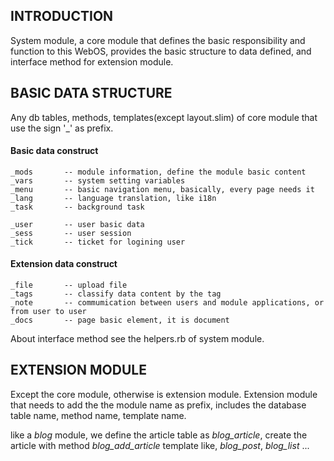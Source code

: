 ## INTRODUCTION

System module, a core module that defines the basic responsibility and function to this WebOS, provides the basic structure to data defined, and interface method for extension module.

## BASIC DATA STRUCTURE

Any db tables, methods, templates(except layout.slim) of core module that use the sign '_' as prefix.

#### Basic data construct

	_mods		-- module information, define the module basic content
	_vars		-- system setting variables
	_menu		-- basic navigation menu, basically, every page needs it
	_lang		-- language translation, like i18n
	_task		-- background task

	_user		-- user basic data
	_sess		-- user session
	_tick		-- ticket for logining user

#### Extension data construct

	_file		-- upload file
	_tags		-- classify data content by the tag
	_note		-- commumication between users and module applications, or from user to user
	_docs		-- page basic element, it is document

About interface method see the helpers.rb of system module.



## EXTENSION MODULE

Except the core module, otherwise is extension module.
Extension module that needs to add the the module name as prefix, includes the database table name, method name, template name.

like a *blog* module, 
we define the article table as *blog_article*, 
create the article with method *blog_add_article*
template like, *blog_post*, *blog_list* ...








